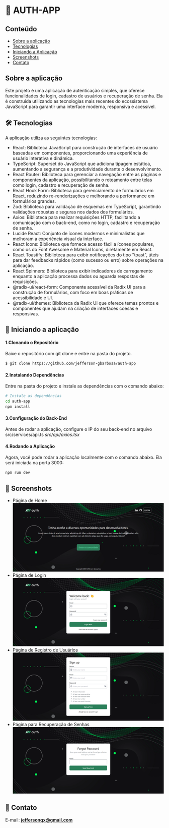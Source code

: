 #  🔐 AUTH-APP

## Conteúdo
* [Sobre a aplicação](#sobre-a-aplicação)
* [Tecnologias](#hammer_and_wrench-tecnologias)
* [Iniciando a Aplicação](#car-Iniciando-a-aplicação)
* [Screenshots](#camera_flash-screenshots)
* [Contato](#email-contato)

## Sobre a aplicação
Este projeto é uma aplicação de autenticação simples, que oferece funcionalidades de login, cadastro de usuários e recuperação de senha. Ela é construída utilizando as tecnologias mais recentes do ecossistema JavaScript para garantir uma interface moderna, responsiva e acessível.
 
## :hammer_and_wrench: Tecnologias
A aplicação utiliza as seguintes tecnologias:
* React: Biblioteca JavaScript para construção de interfaces de usuário baseadas em componentes, proporcionando uma experiência de usuário interativa e dinâmica.
* TypeScript: Superset do JavaScript que adiciona tipagem estática, aumentando a segurança e a produtividade durante o desenvolvimento.
* React Router: Biblioteca para gerenciar a navegação entre as páginas e componentes da aplicação, possibilitando o roteamento entre telas como login, cadastro e recuperação de senha.
* React Hook Form: Biblioteca para gerenciamento de formulários em React, reduzindo re-renderizações e melhorando a performance em formulários grandes.
* Zod: Biblioteca para validação de esquemas em TypeScript, garantindo validações robustas e seguras nos dados dos formulários.
* Axios: Biblioteca para realizar requisições HTTP, facilitando a comunicação com o back-end, como no login, cadastro e recuperação de senha.
* Lucide React: Conjunto de ícones modernos e minimalistas que melhoram a experiência visual da interface.
* React Icons: Biblioteca que fornece acesso fácil a ícones populares, como os do Font Awesome e Material Icons, diretamente em React.
* React Toastify: Biblioteca para exibir notificações do tipo "toast", úteis para dar feedbacks rápidos (como sucesso ou erro) sobre operações na aplicação.
* React Spinners: Biblioteca para exibir indicadores de carregamento enquanto a aplicação processa dados ou aguarda respostas de requisições.
* @radix-ui/react-form: Componente acessível da Radix UI para a construção de formulários, com foco em boas práticas de acessibilidade e UI.
* @radix-ui/themes: Biblioteca da Radix UI que oferece temas prontos e componentes que ajudam na criação de interfaces coesas e responsivas.

## :car: Iniciando a aplicação
#### 1.Clonando o Repositório
Baixe o repositório com git clone e entre na pasta do projeto.
```bash
$ git clone https://github.com/jefferson-gbarbosa/auth-app
```
#### 2.Instalando Dependências
Entre na pasta do projeto e instale as dependências com o comando abaixo:
```bash
# Instale as dependências
cd auth-app
npm install

```
#### 3.Configuração do Back-End 
 Antes de rodar a aplicação, configure o IP do seu back-end no arquivo src/services/api.ts _src/api/axios.tsx_<br/>
#### 4.Rodando a Aplicação
Agora, você pode rodar a aplicação localmente com o comando abaixo. Ela será iniciada na porta 3000:
```bash
npm run dev
```
## :camera_flash: Screenshots
* Página de Home
![](./src/assets/img/Screenshots-01.png)<br/>
* Página de Login
![](./src/assets/img/Screenshots-02.png)<br/>
* Página de Registro de Usuários
![](./src/assets/img/Screenshots-03.png)<br/>
* Página para Recuperação de Senhas
![](./src/assets/img/Screenshots-04.png)

## :email: Contato

E-mail: [**jeffersonqx@gmail.com**](mailto:jeffersonqx@gmail.com)
